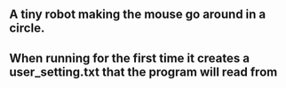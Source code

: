## A tiny robot making the mouse go around in a circle.
## When running for the first time it creates a user_setting.txt that the program will read from
